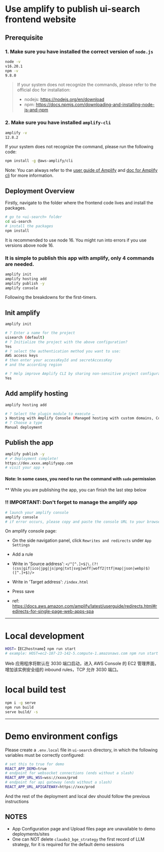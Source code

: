 # Use amplify to publish ui-search frontend website

## Prerequisite

### 1. Make sure you have installed the correct version of `node.js`

```bash
node -v
v16.20.1
npm -v
9.8.0
```

> If your system does not recognize the commands, please refer to the official doc for installation:
>
> - nodejs: https://nodejs.org/en/download
> - npm: https://docs.npmjs.com/downloading-and-installing-node-js-and-npm

### 2. Make sure you have installed `amplify-cli`

```bash
amplify -v
12.8.2
```

If your system does not recognize the command, please run the following code:

```bash
npm install -g @aws-amplify/cli
```

Note: You can always refer to the [user guide of Amplify](https://docs.aws.amazon.com/amplify/latest/userguide/welcome.html) and [doc for Amplify cli](https://docs.amplify.aws/cli/) for more information.

## Deployment Overview

Firstly, navigate to the folder where the frontend code lives and install the packages.

```bash
# go to <ui-search> folder
cd ui-search
# install the packages
npm install
```

It is recommended to use node 16. You might run into errors if you use versions above node 16.

### It is simple to publish this app with amplify, only 4 commands are needed.

```bash
amplify init
amplify hosting add
amplify publish -y
amplify console
```

Following the breakdowns for the first-timers.

## Init amplify

```bash
amplify init

# ? Enter a name for the project
uisearch (default)
# ? Initialize the project with the above configuration?
Yes
# ? select the authentication method you want to use:
AWS access keys
# then enter your accessKeyId and secretAccessKey
# and the according region

# ? Help improve Amplify CLI by sharing non-sensitive project configurations on failures
Yes
```

## Add amplify hosting

```bash
amplify hosting add

# ? Select the plugin module to execute …
❯ Hosting with Amplify Console (Managed hosting with custom domains, Continuous deployment)
# ? Choose a type
Manual deployment
```

## Publish the app

```bash
amplify publish -y
# ✔ Deployment complete!
https://dev.xxxx.amplifyapp.com
# visit your app ⬆️
```

#### Note: In some cases, you need to run the command with `sudo` permission

\*\* While you are publishing the app, you can finish the last step below

### ‼️ IMPORTANT: Don't forget to manage the amplify app

```bash
# launch your amplify console
amplify console
# if error occurs, please copy and paste the console URL to your browser
```

On amplify console page:

- On the side navigation panel, click `Rewrites and redirects` under `App Settings`
- Add a rule
- Write in 'Source address': `</^[^.]+$|\.(?!(css|gif|ico|jpg|js|png|txt|svg|woff|woff2|ttf|map|json|webp)$)([^.]+$)/>`
- Write in 'Target address': `/index.html`
- Press save

- ref: https://docs.aws.amazon.com/amplify/latest/userguide/redirects.html#redirects-for-single-page-web-apps-spa

---

# Local development

```bash
HOST=【EC2hostname】npm run start
# example: HOST=ec2-107-23-142-5.compute-1.amazonaws.com npm run start
```

Web 应用程序将默认在 3030 端口启动，进入 AWS Console 的 EC2 管理界面，增加该实例安全组的 inbound rules，TCP 允许 3030 端口。

# local build test

```bash
npm i -g serve
npm run build
serve build/ -s

```

---

# Demo environment configs

Please create a `.env.local` file in `ui-search` directory, in which the following variables must be correctly configured:

```bash
# set this to true for demo
REACT_APP_DEMO=true
# endpoint for websocket connections (ends without a slash)
REACT_APP_URL_WSS=wss://xxxx/prod
# endpoint for api gateway (ends without a slash)
REACT_APP_URL_APIGATEWAY=https://xxx/prod
```

And the rest of the deployment and local dev should follow the previous instructions

## NOTES

- App Configuration page and Upload files page are unavailable to demo deployments/sites
- One can NOT delete `claude3_bge_strategy` the first record of LLM strategy, for it is required for the default demo sessions
